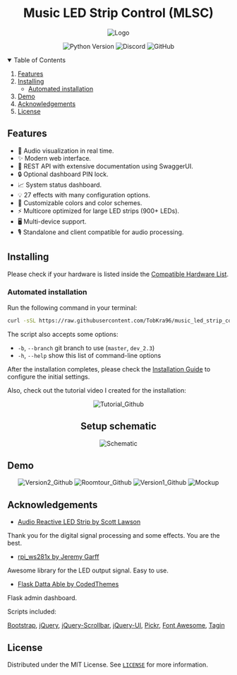 <h1 align="center">
  Music LED Strip Control (MLSC)
</h1>

<p align="center">
    <img src="https://user-images.githubusercontent.com/24798198/107574531-1d6d7300-6bef-11eb-8d7f-83c42a5784d2.png" alt="Logo" />
</p>

<p align="center">
  <a style="text-decoration:none" href="https://www.python.org/downloads/release/python-3711/">
    <img src="https://img.shields.io/badge/python-3.8+-blue.svg?color=3498DB&style=flat-square" alt="Python Version" />
  </a>
  <a style="text-decoration:none" href="https://discord.gg/bMmWYGcz/">
    <img src="https://img.shields.io/discord/774182494277992478?color=3498DB&style=flat-square&label=discord" alt="Discord" />
  </a>
  <a style="text-decoration:none" href="https://github.com/TobKra96/music_led_strip_control/blob/master/LICENSE">
    <img src="https://img.shields.io/github/license/TobKra96/music_led_strip_control?color=3498DB&style=flat-square" alt="GitHub" />
  </a>
</p>


<details open="open">
  <summary>Table of Contents</summary>
  <ol>
    <li><a href="#features">Features</a></li>
    <li>
      <a href="#installing">Installing</a>
      <ul>
        <li><a href="#automated-installation">Automated installation</a></li>
      </ul>
    </li>
    <li><a href="#demo">Demo</a></li>
    <li><a href="#acknowledgements">Acknowledgements</a></li>
    <li><a href="#license">License</a></li>
  </ol>
</details>


## Features

- 🎵 Audio visualization in real time.
- ✨ Modern web interface.
- 📝 REST API with extensive documentation using SwaggerUI.
- 🔒 Optional dashboard PIN lock.
- 📈 System status dashboard.
- 💡 27 effects with many configuration options.
- 🎨 Customizable colors and color schemes.
- ⚡ Multicore optimized for large LED strips (900+ LEDs).
- 🖥️ Multi-device support.
- 🎙️ Standalone and client compatible for audio processing.


## Installing

Please check if your hardware is listed inside the [Compatible Hardware List](https://github.com/TobKra96/music_led_strip_control/wiki/Compatible-Hardware-List).

### Automated installation
Run the following command in your terminal:
```bash
curl -sSL https://raw.githubusercontent.com/TobKra96/music_led_strip_control/master/setup.sh | sudo bash -s -- -b master
```

The script also accepts some options:

* `-b`, `--branch`       git branch to use (`master`, `dev_2.3`)
* `-h`, `--help`         show this list of command-line options

After the installation completes, please check the [Installation Guide](https://github.com/TobKra96/music_led_strip_control/wiki/Installation-Guide#iv-configure-music-led-strip-control) to configure the initial settings.

Also, check out the tutorial video I created for the installation:

<p align="center">
  <a style="text-decoration:none" href="https://youtu.be/ShpOVoOpqrQ">
    <img src="https://user-images.githubusercontent.com/24798198/108500735-87051580-72b0-11eb-8841-65f79421277a.png" alt="Tutorial_Github" />
  </a>
</p>

<h2 align="center">
    Setup schematic
</h2>
<p align="center">
  <a style="text-decoration:none" href="https://github.com/TobKra96/music_led_strip_control/wiki/Installation-Guide">
    <img src="https://user-images.githubusercontent.com/24798198/107310140-209c1e00-6a8c-11eb-8bbb-0e99f63e667c.png" alt="Schematic" />
  </a>
</p>


## Demo

<p align="center">
  <a style="text-decoration:none" href="https://youtu.be/DankmP4riOo">
    <img src="https://user-images.githubusercontent.com/24798198/108499122-24127f00-72ae-11eb-8668-7c720f527c46.png" alt="Version2_Github" />
  </a>
  <a style="text-decoration:none" href="https://youtu.be/eUSX9l89th0">
    <img src="https://user-images.githubusercontent.com/24798198/108499722-0abe0280-72af-11eb-9dc1-f37e3df0b0e7.png" alt="Roomtour_Github" />
  </a>
  <a style="text-decoration:none" href="https://youtu.be/jAL1DfeYQI8">
    <img src="https://user-images.githubusercontent.com/24798198/108499975-68eae580-72af-11eb-9115-594b11f503cf.png" alt="Version1_Github" />
  </a>
  <a style="text-decoration:none" href="">
    <img src="https://user-images.githubusercontent.com/24798198/112079905-48999980-8b81-11eb-846f-30a475092874.png" alt="Mockup" />
  </a>
</p>


## Acknowledgements

* [Audio Reactive LED Strip by Scott Lawson](https://github.com/scottlawsonbc/audio-reactive-led-strip)

Thank you for the digital signal processing and some effects. You are the best.

* [rpi_ws281x by Jeremy Garff](https://github.com/jgarff/rpi_ws281x)

Awesome library for the LED output signal. Easy to use.

* [Flask Datta Able by CodedThemes](https://appseed.us/admin-dashboards/flask-datta-able)

Flask admin dashboard.

Scripts included:

[Bootstrap](https://getbootstrap.com/docs/4.6/),
[jQuery](https://jquery.com/),
[jQuery-Scrollbar](https://github.com/gromo/jquery.scrollbar/),
[jQuery-UI](https://jqueryui.com/),
[Pickr](https://github.com/Simonwep/pickr),
[Font Awesome](https://fontawesome.com),
[Tagin](https://github.com/erwinheldy/tagin)


## License

Distributed under the MIT License. See [`LICENSE`](https://github.com/TobKra96/music_led_strip_control/blob/master/LICENSE) for more information.
